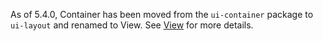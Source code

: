 As of 5.4.0, Container has been moved from the `ui-container` package to `ui-layout` and renamed to View.
See [View](#View) for more details.

